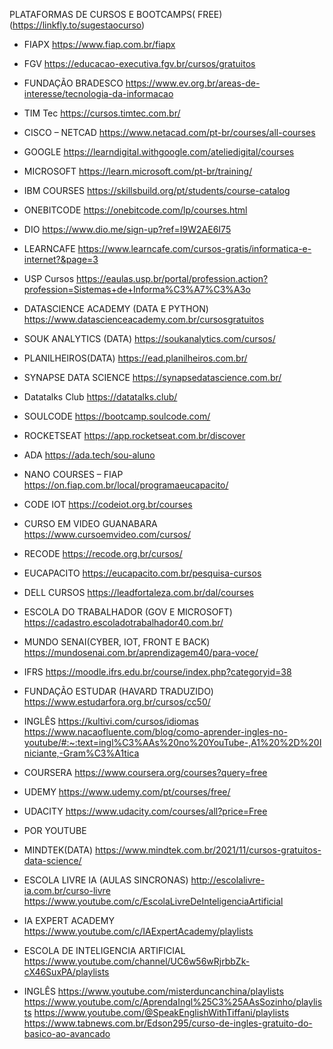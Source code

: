 PLATAFORMAS DE CURSOS E BOOTCAMPS( FREE)
(https://linkfly.to/sugestaocurso)

* FIAPX
https://www.fiap.com.br/fiapx

* FGV
https://educacao-executiva.fgv.br/cursos/gratuitos

* FUNDAÇÃO BRADESCO
https://www.ev.org.br/areas-de-interesse/tecnologia-da-informacao

* TIM Tec
https://cursos.timtec.com.br/

* CISCO – NETCAD
https://www.netacad.com/pt-br/courses/all-courses

* GOOGLE
https://learndigital.withgoogle.com/ateliedigital/courses

* MICROSOFT
https://learn.microsoft.com/pt-br/training/

* IBM COURSES
https://skillsbuild.org/pt/students/course-catalog

* ONEBITCODE
https://onebitcode.com/lp/courses.html

* DIO
https://www.dio.me/sign-up?ref=I9W2AE6I75

* LEARNCAFE
https://www.learncafe.com/cursos-gratis/informatica-e-internet?&page=3

* USP Cursos
https://eaulas.usp.br/portal/profession.action?profession=Sistemas+de+Informa%C3%A7%C3%A3o

* DATASCIENCE ACADEMY (DATA E PYTHON)
https://www.datascienceacademy.com.br/cursosgratuitos

* SOUK ANALYTICS (DATA)
https://soukanalytics.com/cursos/

* PLANILHEIROS(DATA)
https://ead.planilheiros.com.br/

* SYNAPSE DATA SCIENCE
https://synapsedatascience.com.br/

* Datatalks Club
https://datatalks.club/

* SOULCODE
https://bootcamp.soulcode.com/

* ROCKETSEAT
https://app.rocketseat.com.br/discover

* ADA
https://ada.tech/sou-aluno

* NANO COURSES – FIAP
https://on.fiap.com.br/local/programaeucapacito/

* CODE IOT
https://codeiot.org.br/courses

* CURSO EM VIDEO GUANABARA
https://www.cursoemvideo.com/cursos/

* RECODE
https://recode.org.br/cursos/

* EUCAPACITO
https://eucapacito.com.br/pesquisa-cursos

* DELL CURSOS
https://leadfortaleza.com.br/dal/courses

* ESCOLA DO TRABALHADOR (GOV E MICROSOFT)
https://cadastro.escoladotrabalhador40.com.br/

* MUNDO SENAI(CYBER, IOT, FRONT E BACK)
https://mundosenai.com.br/aprendizagem40/para-voce/

* IFRS
https://moodle.ifrs.edu.br/course/index.php?categoryid=38

* FUNDAÇÃO ESTUDAR (HAVARD TRADUZIDO)
https://www.estudarfora.org.br/cursos/cc50/

* INGLÊS
https://kultivi.com/cursos/idiomas
https://www.nacaofluente.com/blog/como-aprender-ingles-no-youtube/#:~:text=ingl%C3%AAs%20no%20YouTube-,A1%20%2D%20Iniciante,-Gram%C3%A1tica

* COURSERA
https://www.coursera.org/courses?query=free

* UDEMY
https://www.udemy.com/pt/courses/free/

* UDACITY
https://www.udacity.com/courses/all?price=Free

- POR YOUTUBE

- MINDTEK(DATA)
https://www.mindtek.com.br/2021/11/cursos-gratuitos-data-science/

- ESCOLA LIVRE IA (AULAS SINCRONAS)
http://escolalivre-ia.com.br/curso-livre
https://www.youtube.com/c/EscolaLivreDeInteligenciaArtificial

- IA EXPERT ACADEMY
https://www.youtube.com/c/IAExpertAcademy/playlists

- ESCOLA DE INTELIGENCIA ARTIFICIAL
https://www.youtube.com/channel/UC6w56wRjrbbZk-cX46SuxPA/playlists

- INGLÊS
https://www.youtube.com/misterduncanchina/playlists
https://www.youtube.com/c/AprendaIngl%25C3%25AAsSozinho/playlists
https://www.youtube.com/@SpeakEnglishWithTiffani/playlists
https://www.tabnews.com.br/Edson295/curso-de-ingles-gratuito-do-basico-ao-avancado

